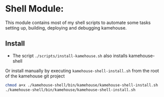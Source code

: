 # Shell Module:

This module contains most of my shell scripts to automate some tasks setting up, building, deploying and debugging kamehouse.

## Install

- The script `./scripts/install-kamehouse.sh` also installs kamehouse-shell

Or install manually by executing `kamehouse-shell-install.sh` from the root of the kamehouse git project
```sh
chmod a+x ./kamehouse-shell/bin/kamehouse/kamehouse-shell-install.sh
./kamehouse-shell/bin/kamehouse/kamehouse-shell-install.sh
```